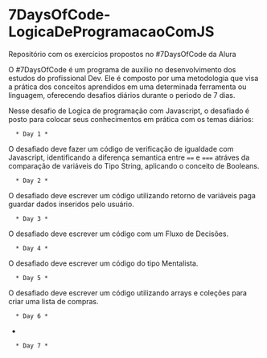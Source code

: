 # 7DaysOfCode-LogicaDeProgramacaoComJS
Repositório com os exercícios propostos no #7DaysOfCode da Alura

O #7DaysOfCode é um programa de auxilio no desenvolvimento dos estudos do profissional Dev.
Ele é composto por uma metodologia que visa a prática dos conceitos aprendidos em uma determinada ferramenta ou linguagem, oferecendo desafios diários durante o periodo de 7 dias.

Nesse desafio de Logica de programação com Javascript, o desafiado é posto para colocar seus conhecimentos em prática com os temas diários:

      * Day 1 *
  O desafiado deve fazer um código de verificação de igualdade com Javascript, identificando a diferença semantica entre `==` e `===` atráves da comparação de variáveis do Tipo String, aplicando o conceito de Booleans.
  
      * Day 2 *
     
  O desafiado deve escrever um código utilizando retorno de variáveis paga guardar dados inseridos pelo usuário.
  
      * Day 3 *
      
  O desafiado deve escrever um código com um Fluxo de Decisões.
  
      * Day 4 *

 O desafiado deve escrever um código do tipo Mentalista.

      * Day 5 *

 O desafiado deve escrever um código utilizando arrays e coleções para criar uma lista de compras.

      * Day 6 *

-

      * Day 7 *
